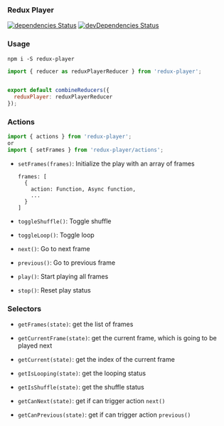 ### Redux Player
 [![dependencies Status](https://david-dm.org/xiaofan2406/redux-player/status.svg)](https://david-dm.org/xiaofan2406/redux-player) [![devDependencies Status](https://david-dm.org/xiaofan2406/redux-player/dev-status.svg)](https://david-dm.org/xiaofan2406/redux-player?type=dev)


### Usage

```
npm i -S redux-player
```

```js
import { reducer as reduxPlayerReducer } from 'redux-player';


export default combineReducers({
  reduxPlayer: reduxPlayerReducer
});

```


### Actions
```js
import { actions } from 'redux-player';
or
import { setFrames } from 'redux-player/actions';

```

- `setFrames(frames)`:
  Initialize the play with an array of frames

  ```
  frames: [
    {
      action: Function, Async function,
      ...
    }
  ]
  ```

- `toggleShuffle()`:
  Toggle shuffle

- `toggleLoop()`:
  Toggle loop

- `next()`:
  Go to next frame

- `previous()`:
  Go to previous frame

- `play()`:
  Start playing all frames

- `stop()`:
  Reset play status
  

### Selectors
- `getFrames(state)`: get the list of frames

- `getCurrentFrame(state)`: get the current frame, which is going to be played next

- `getCurrent(state)`: get the index of the current frame

- `getIsLooping(state)`: get the looping status

- `getIsShuffle(state)`: get the shuffle status

- `getCanNext(state)`: get if can trigger action `next()`

- `getCanPrevious(state)`: get if can trigger action `previous()`
